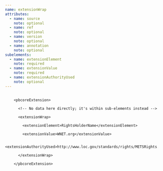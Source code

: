 ```yaml
---
name: extensionWrap
attributes:
  - name: source
    note: optional
  - name: ref
    note: optional
  - name: version
    note: optional
  - name: annotation
    note: optional
subelements:
  - name: extensionElement
    note: required
  - name: extensionValue
    note: required
  - name: extensionAuthorityUsed
    note: optional
---
```


<pre>
  <code>
    &lt;pbcoreExtension&gt;<br>
      &lt;!-- No data here directly; it's within sub-elements instead --&gt;<br>
      &lt;extensionWrap&gt;<br>
        &lt;extensionElement&gt;RightsHolderName&lt;/extensionElement&gt;<br>
        &lt;extensionValue&gt;WNET.org&lt;/extensionValue&gt;<br>
        &lt;extensionAuthorityUsed&gt;http://www.loc.gov/standards/rights/METSRights.xsd&lt;/extensionAuthorityUsed&gt;<br>
      &lt;/extensionWrap&gt;<br>
    &lt;/pbcoreExtension&gt;<br>
  </code>
</pre>

